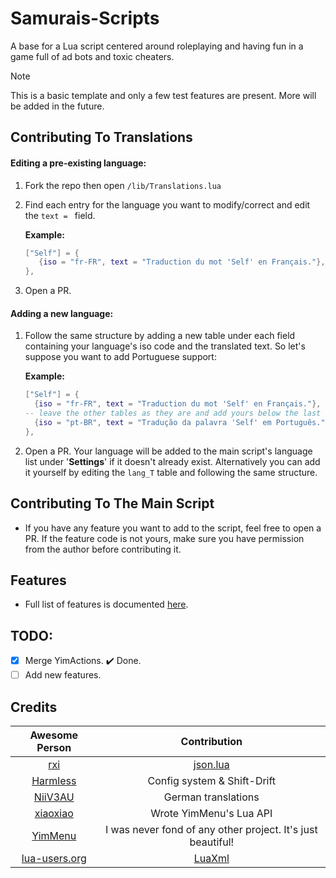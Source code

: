 # Samurais-Scripts
A base for a Lua script centered around roleplaying and having fun in a game full of ad bots and toxic cheaters.

> [!NOTE]
> This is a basic template and only a few test features are present. More will be added in the future.

## Contributing To Translations
#### Editing a pre-existing language:
1. Fork the repo then open `/lib/Translations.lua`
2. Find each entry for the language you want to modify/correct and edit the `text = ` field.
   
   **Example:**
     ```lua
     ["Self"] = {
        {iso = "fr-FR", text = "Traduction du mot 'Self' en Français."},
     },
     ```
3. Open a PR.
#### Adding a new language:
1. Follow the same structure by adding a new table under each field containing your language's iso code and the translated text. So let's suppose you want to add Portuguese support:

   **Example:**
     ```lua
     ["Self"] = {
       {iso = "fr-FR", text = "Traduction du mot 'Self' en Français."},
     -- leave the other tables as they are and add yours below the last one:
       {iso = "pt-BR", text = "Tradução da palavra 'Self' em Português."},
     },
     ```
2. Open a PR. Your language will be added to the main script's language list under '**Settings**' if it doesn't already exist. Alternatively you can add it yourself by editing the `lang_T` table and following the same structure.

## Contributing To The Main Script
- If you have any feature you want to add to the script, feel free to open a PR. If the feature code is not yours, make sure you have permission from the author before contributing it.

## Features

- Full list of features is documented [here](FEATURES.md).

## TODO:

- [x] Merge YimActions. ✔️ Done.
- [ ] Add new features.

## Credits

| Awesome Person                                | Contribution                                                |
|     :---:                                     | :---:                                                       |
| [rxi](https://github.com/rxi)                 | [json.lua](https://github.com/rxi/json.lua)                 |
| [Harmless](https://github.com/harmless05)     | Config system & Shift-Drift                                 |
| [NiiV3AU](https://github.com/NiiV3AU)         | German translations                                         |
| [xiaoxiao](https://github.com/xiaoxiao921)    | Wrote YimMenu's Lua API                                     |
| [YimMenu](https://github.com/YimMenu/YimMenu) | I was never fond of any other project. It's just beautiful! |
| [lua-users.org](http://lua-users.org/)        | [LuaXml](http://lua-users.org/wiki/LuaXml)                  |
